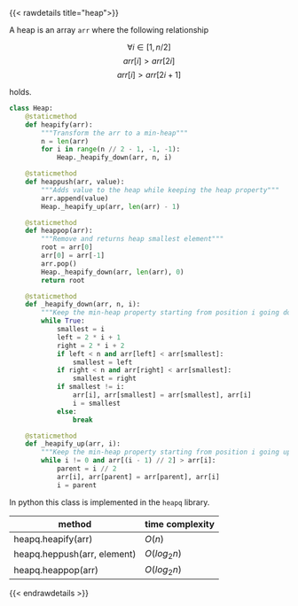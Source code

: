 {{< rawdetails title="heap">}}

A heap is an array `arr` where the following relationship

$$\forall i \in [1,n/2]$$
$$arr[i] > arr[2i]$$
$$arr[i] > arr[2i + 1]$$

holds.

```python
class Heap:
    @staticmethod
    def heapify(arr):
        """Transform the arr to a min-heap"""
        n = len(arr)
        for i in range(n // 2 - 1, -1, -1):
            Heap._heapify_down(arr, n, i)

    @staticmethod
    def heappush(arr, value):
        """Adds value to the heap while keeping the heap property"""
        arr.append(value)
        Heap._heapify_up(arr, len(arr) - 1)

    @staticmethod
    def heappop(arr):
        """Remove and returns heap smallest element"""              
        root = arr[0]
        arr[0] = arr[-1]
        arr.pop()
        Heap._heapify_down(arr, len(arr), 0)
        return root

    @staticmethod
    def _heapify_down(arr, n, i):
        """Keep the min-heap property starting from position i going down in the tree"""
        while True:
            smallest = i
            left = 2 * i + 1
            right = 2 * i + 2
            if left < n and arr[left] < arr[smallest]:
                smallest = left
            if right < n and arr[right] < arr[smallest]:
                smallest = right
            if smallest != i:
                arr[i], arr[smallest] = arr[smallest], arr[i]
                i = smallest
            else:
                break

    @staticmethod
    def _heapify_up(arr, i):
        """Keep the min-heap property starting from position i going up in the tree"""
        while i != 0 and arr[(i - 1) // 2] > arr[i]:
            parent = i // 2
            arr[i], arr[parent] = arr[parent], arr[i]
            i = parent
```


In python this class is implemented in the `heapq` library.

| method           | time complexity      |
|-------------------------------|-----------|
| heapq.heapify(arr)            | $O(n)$      |
| heapq.heppush(arr, element)   | $O(log_2n)$ |
| heapq.heappop(arr)            | $O(log_2n)$ |





{{< endrawdetails >}}



